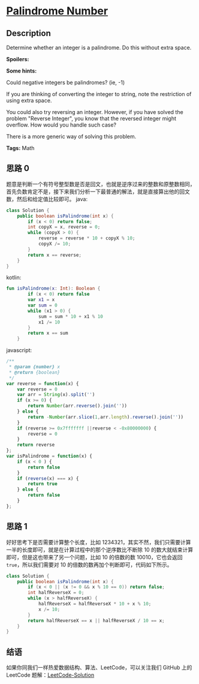 # [Palindrome Number][title]

## Description

Determine whether an integer is a palindrome. Do this without extra space.

**Spoilers:**

**Some hints:**

Could negative integers be palindromes? (ie, -1)

If you are thinking of converting the integer to string, note the restriction of using extra space.

You could also try reversing an integer. However, if you have solved the problem "Reverse Integer", you know that the reversed integer might overflow. How would you handle such case?

There is a more generic way of solving this problem.

**Tags:** Math


## 思路 0

题意是判断一个有符号整型数是否是回文，也就是逆序过来的整数和原整数相同，首先负数肯定不是，接下来我们分析一下最普通的解法，就是直接算出他的回文数，然后和给定值比较即可。
java:
```java
class Solution {
    public boolean isPalindrome(int x) {
        if (x < 0) return false;
        int copyX = x, reverse = 0;
        while (copyX > 0) {
            reverse = reverse * 10 + copyX % 10;
            copyX /= 10;
        }
        return x == reverse;
    }
}
```
kotlin:
```kotlin
fun isPalindrome(x: Int): Boolean {
        if (x < 0) return false
        var x1 = x
        var sum = 0
        while (x1 > 0) {
            sum = sum * 10 + x1 % 10
            x1 /= 10
        }
        return x == sum
    }
```
javascript:
```javascript
/**
 * @param {number} x
 * @return {boolean}
 */
var reverse = function(x) {
    var reverse = 0
    var arr = String(x).split('')
    if (x >= 0) {
	    return Number(arr.reverse().join(''))
    } else {
	    return -Number(arr.slice(1,arr.length).reverse().join(''))
    }
    if (reverse >= 0x7fffffff ||reverse < -0x80000000) {
        reverse = 0
    }
    return reverse
};
var isPalindrome = function(x) {
    if (x < 0 ) {
        return false
    }
    if (reverse(x) === x) {
        return true
    } else {
        return false
    }
};
```
## 思路 1

好好思考下是否需要计算整个长度，比如 1234321，其实不然，我们只需要计算一半的长度即可，就是在计算过程中的那个逆序数比不断除 10 的数大就结束计算即可，但是这也带来了另一个问题，比如 10 的倍数的数 10010，它也会返回 `true`，所以我们需要对 10 的倍数的数再加个判断即可，代码如下所示。

```java
class Solution {
    public boolean isPalindrome(int x) {
        if (x < 0 || (x != 0 && x % 10 == 0)) return false;
        int halfReverseX = 0;
        while (x > halfReverseX) {
            halfReverseX = halfReverseX * 10 + x % 10;
            x /= 10;
        }
        return halfReverseX == x || halfReverseX / 10 == x;
    }
}
```


## 结语

如果你同我们一样热爱数据结构、算法、LeetCode，可以关注我们 GitHub 上的 LeetCode 题解：[LeetCode-Solution][ls]



[title]: https://leetcode.com/problems/palindrome-number
[ls]: https://github.com/SDE603/LeetCode-Solution
